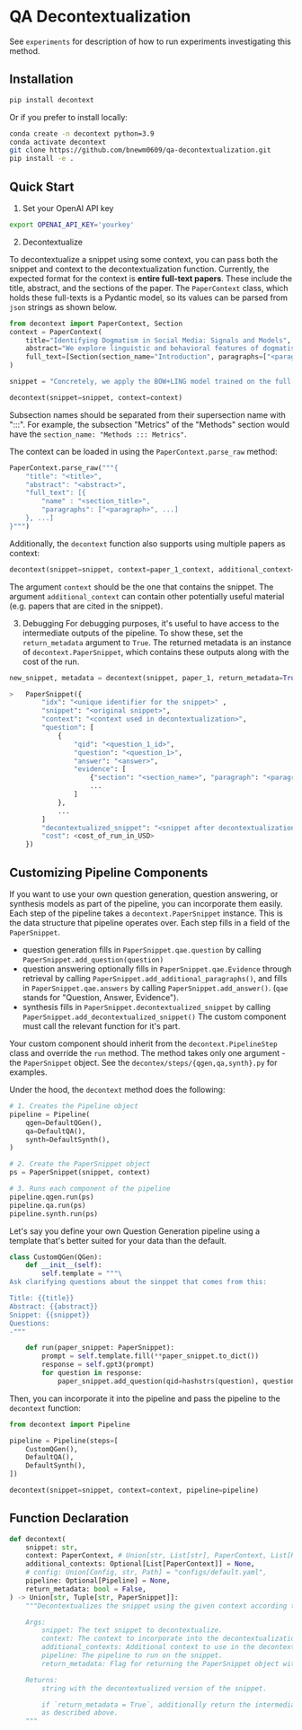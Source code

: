 # QA Decontextualization

See `experiments` for description of how to run experiments investigating this method.

## Installation
```bash
pip install decontext
```

Or if you prefer to install locally:
```bash
conda create -n decontext python=3.9
conda activate decontext
git clone https://github.com/bnewm0609/qa-decontextualization.git
pip install -e .
```

## Quick Start

1. Set your OpenAI API key
```bash
export OPENAI_API_KEY='yourkey'
```

2. Decontextualize

To decontextualize a snippet using some context, you can pass both the snippet and context to the decontextualization function.
Currently, the expected format for the context is __entire full-text papers__.
These include the title, abstract, and the sections of the paper.
The `PaperContext` class, which holds these full-texts is a Pydantic model, so its values can be parsed from `json` strings as shown below.
<!-- The decontextualization will be best if it includes certain parts of the paper: especially the title, abstract, and the paragraph surrounding the snippet. If these can't be found, a warning will be raised.
```python
from decontext import decontext

context_paragraph_1 = "Data collection. Subreddits are sub-communities on Reddit oriented around specific interests or topics, such as technology or politics. Sampling from Reddit as a whole would bias the model towards the most commonly discussed content. But by sampling posts from individual subreddits, we can control the kinds of posts we use to train our model. To collect a diverse training dataset, we have randomly sampled 1000 posts each from the subreddits politics, business, science, and AskReddit, and 1000 additional posts from the Reddit frontpage. All posts in our sample appeared between January 2007 and March 2015, and to control for length effects, contain between 300 and 400 characters. This results in a total training dataset of 5000 posts."

context_paragraph_2 = "We compare the predictions of logistic regression models based on unigram bag-of-words features (BOW), sentiment signals (SENT), the linguistic features from our earlier analyses (LING), and combinations of these features. BOW and SENT provide baselines for the task. We compute BOW features using term frequency-inverse document frequency (TF-IDF) and category-based features by normalizing counts for each category by the number of words in each document. The BOW classifiers are trained with regularization (L2 penalties of 1.5)."

context_paragraph_3 = "We now apply our dogmatism classifier to a larger dataset of posts, examining how dogmatic language shapes the Reddit community. Concretely, we apply the BOW+LING model trained on the full Reddit dataset to millions of new unannotated posts, labeling these posts with a probability of dogmatism according to the classifier (0=non-dogmatic, 1=dogmatic). We then use these dogmatism annotations to address four research questions."

context = "\n\n".join([
    context_paragraph_1,
    context_paragraph_2,
    context_paragraph_3,
])

snippet = "Concretely, we apply the BOW+LING model trained on the full Reddit dataset to millions of new unannotated posts, labeling these posts with a probability of dogmatism according to the classifier (0=non-dogmatic, 1=dogmatic)."

decontext(snippet, context)
> "[REF0] apply the BOW+LING [bag-of-words and linguistic features] model trained on the full Reddit dataset [different subreddit representing different topics, such as politics, business, science and other other posts in the Reddit home page] to millions of new unannotated posts, labeling these posts with a probability of dogmatism according to the classifier (0=non-dogmatic, 1=dogmatic)."
```

You can also specify context using a more structured representation. For these situations, the `decontext.PaperContext` dataclass is helpful.

```python
from decontext import PaperContext, Section

context = PaperContext(
    title="Identifying Dogmatism in Social Media: Signals and Models",
    abstract="We explore linguistic and behavioral features of dogmatism in social media and construct statistical models that can identify dogmatic comments. Our model is based on a corpus of Reddit posts, collected across a diverse set of conversational topics and annotated via paid crowdsourcing. We operationalize key aspects of dogmatism described by existing psychology theories (such as over-confidence), finding they have predictive power. We also find evidence for new signals of dogmatism, such as the tendency of dogmatic posts to refrain from signaling cognitive processes. When we use our predictive model to analyze millions of other Reddit posts, we find evidence that suggests dogmatism is a deeper personality trait, present for dogmatic users across many different domains, and that users who engage on dogmatic comments tend to show increases in dogmatic posts themselves.",
    paragraph_with_snippet=context_paragraph_3,
    additional_paragraphs=[context_paragraph_1, context_paragraph_2]
)
```

In addition to specifying individual paragraphs, you can also use the entire paper full text as context: -->
```python
from decontext import PaperContext, Section
context = PaperContext(
    title="Identifying Dogmatism in Social Media: Signals and Models",
    abstract="We explore linguistic and behavioral features of dogmatism in social media and construct statistical models that can identify dogmatic comments. Our model is based on a corpus of Reddit posts, collected across a diverse set of conversational topics and annotated via paid crowdsourcing. We operationalize key aspects of dogmatism described by existing psychology theories (such as over-confidence), finding they have predictive power. We also find evidence for new signals of dogmatism, such as the tendency of dogmatic posts to refrain from signaling cognitive processes. When we use our predictive model to analyze millions of other Reddit posts, we find evidence that suggests dogmatism is a deeper personality trait, present for dogmatic users across many different domains, and that users who engage on dogmatic comments tend to show increases in dogmatic posts themselves.",
    full_text=[Section(section_name="Introduction", paragraphs=["<paragraph 1>", "<paragraph 2>", ...]), ...],
)

snippet = "Concretely, we apply the BOW+LING model trained on the full Reddit dataset to millions of new unannotated posts, labeling these posts with a probability of dogmatism according to the classifier (0=non-dogmatic, 1=dogmatic)."

decontext(snippet=snippet, context=context)
```

Subsection names should be separated from their supersection name with ":::". For example, the subsection "Metrics" of the "Methods" section would have the `section_name: "Methods ::: Metrics"`.

The context can be loaded in using the `PaperContext.parse_raw` method:
```python
PaperContext.parse_raw("""{
    "title": "<title>",
    "abstract": "<abstract>",
    "full_text": [{
        "name" : "<section_title>",
        "paragraphs": ["<paragraph>", ...]
    }, ...]
}""")
```

Additionally, the `decontext` function also supports using multiple papers as context:
```python
decontext(snippet=snippet, context=paper_1_context, additional_context=[paper_2_context])
```
The argument `context` should be the one that contains the snippet. The argument `additional_context` can contain other potentially useful material (e.g. papers that are cited in the snippet).

3. Debugging
For debugging purposes, it's useful to have access to the intermediate outputs of the pipeline. To show these, set the `return_metadata` argument to `True`. The returned metadata is an instance of `decontext.PaperSnippet`, which contains these outputs along with the cost of the run.
```python
new_snippet, metadata = decontext(snippet, paper_1, return_metadata=True)

>   PaperSnippet({
        "idx": "<unique identifier for the snippet>" ,
        "snippet": "<original snippet>",
        "context": "<context used in decontextualization>",
        "question": [
            {
                "qid": "<question_1_id>",
                "question": "<question_1>",
                "answer": "<answer>",
                "evidence": [
                    {"section": "<section_name>", "paragraph": "<paragraph>"},
                    ...
                ]
            },
            ...
        ]
        "decontextualized_snippet": "<snippet after decontextualization>"
        "cost": <cost_of_run_in_USD>
    })
```

## Customizing Pipeline Components
If you want to use your own question generation, question answering, or synthesis models as part of the pipeline, you can incorporate them easily.
Each step of the pipeline takes a `decontext.PaperSnippet` instance. This is the data structure that pipeline operates over. Each step fills in a field of the `PaperSnippet`.
* question generation fills in `PaperSnippet.qae.question` by calling `PaperSnippet.add_question(question)`
* question answering optionally fills in `PaperSnippet.qae.Evidence` through retrieval by calling `PaperSnippet.add_additional_paragraphs()`, and fills in `PaperSnippet.qae.answers` by calling `PaperSnippet.add_answer()`. (`qae` stands for "Question, Answer, Evidence").
* synthesis fills in `PaperSnippet.decontextualized_snippet` by calling `PaperSnippet.add_decontextualized_snippet()`
The custom component must call the relevant function for it's part.

Your custom component should inherit from the `decontext.PipelineStep` class and override the `run` method. The method takes only one argument - the `PaperSnippet` object. See the `decontex/steps/{qgen,qa,synth}.py` for examples.

Under the hood, the `decontext` method does the following:
```python
# 1. Creates the Pipeline object
pipeline = Pipeline(
    qgen=DefaultQGen(),
    qa=DefaultQA(),
    synth=DefaultSynth(),
)

# 2. Create the PaperSnippet object
ps = PaperSnippet(snippet, context)

# 3. Runs each component of the pipeline
pipeline.qgen.run(ps)
pipeline.qa.run(ps)
pipeline.synth.run(ps)
```

Let's say you define your own Question Generation pipeline using a template that's better suited for your data than the default.
```python
class CustomQGen(QGen):
    def __init__(self):
        self.template = """\
Ask clarifying questions about the sinppet that comes from this:

Title: {{title}}
Abstract: {{abstract}}
Snippet: {{snippet}}
Questions:
-"""

    def run(paper_snippet: PaperSnippet):
        prompt = self.template.fill(**paper_snippet.to_dict())
        response = self.gpt3(prompt)
        for question in response:
            paper_snippet.add_question(qid=hashstrs(question), question=response[0])
```

Then, you can incorporate it into the pipeline and pass the pipeline to the `decontext` function:
```python
from decontext import Pipeline

pipeline = Pipeline(steps=[
    CustomQGen(),
    DefaultQA(),
    DefaultSynth(),
])

decontext(snippet=snippet, context=context, pipeline=pipeline)
```



## Function Declaration
```python
def decontext(
    snippet: str,
    context: PaperContext, # Union[str, List[str], PaperContext, List[PaperContext]],
    additional_contexts: Optional[List[PaperContext]] = None,
    # config: Union[Config, str, Path] = "configs/default.yaml",
    pipeline: Optional[Pipeline] = None,
    return_metadata: bool = False,
) -> Union[str, Tuple[str, PaperSnippet]]:
    """Decontextualizes the snippet using the given context according to the given config.

    Args:
        snippet: The text snippet to decontextualize.
        context: The context to incorporate into the decontextualization. This context must include the snippet.
        additional_contexts: Additional context to use in the decontextualization (eg papers that are cited in the snippet).
        pipeline: The pipeline to run on the snippet.
        return_metadata: Flag for returning the PaperSnippet object with intermediate outputs. (See below).

    Returns:
        string with the decontextualized version of the snippet.

        if `return_metadata = True`, additionally return the intermediate results for each step of the pipeline
        as described above.
    """
```